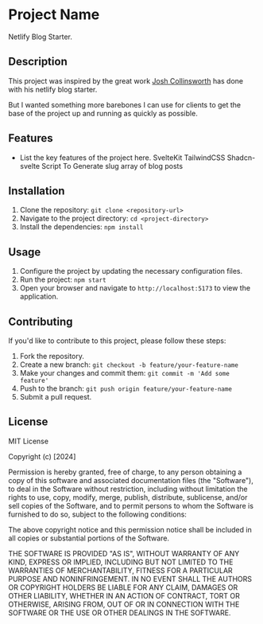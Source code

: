 # Project Name

Netlify Blog Starter.

## Description

This project was inspired by the great work [Josh Collinsworth](https://github.com/josh-collinsworth/sveltekit-blog-starter) has done with
his netlify blog starter.

But I wanted something more barebones I can use for clients
to get the base of the project up and running as quickly as possible.

## Features

- List the key features of the project here.
  SvelteKit
  TailwindCSS
  Shadcn-svelte
  Script To Generate slug array of blog posts

## Installation

1. Clone the repository: `git clone <repository-url>`
2. Navigate to the project directory: `cd <project-directory>`
3. Install the dependencies: `npm install`

## Usage

1. Configure the project by updating the necessary configuration files.
2. Run the project: `npm start`
3. Open your browser and navigate to `http://localhost:5173` to view the application.

## Contributing

If you'd like to contribute to this project, please follow these steps:

1. Fork the repository.
2. Create a new branch: `git checkout -b feature/your-feature-name`
3. Make your changes and commit them: `git commit -m 'Add some feature'`
4. Push to the branch: `git push origin feature/your-feature-name`
5. Submit a pull request.

## License

MIT License

Copyright (c) [2024]

Permission is hereby granted, free of charge, to any person obtaining a copy
of this software and associated documentation files (the "Software"), to deal
in the Software without restriction, including without limitation the rights
to use, copy, modify, merge, publish, distribute, sublicense, and/or sell
copies of the Software, and to permit persons to whom the Software is
furnished to do so, subject to the following conditions:

The above copyright notice and this permission notice shall be included in all
copies or substantial portions of the Software.

THE SOFTWARE IS PROVIDED "AS IS", WITHOUT WARRANTY OF ANY KIND, EXPRESS OR
IMPLIED, INCLUDING BUT NOT LIMITED TO THE WARRANTIES OF MERCHANTABILITY,
FITNESS FOR A PARTICULAR PURPOSE AND NONINFRINGEMENT. IN NO EVENT SHALL THE
AUTHORS OR COPYRIGHT HOLDERS BE LIABLE FOR ANY CLAIM, DAMAGES OR OTHER
LIABILITY, WHETHER IN AN ACTION OF CONTRACT, TORT OR OTHERWISE, ARISING FROM,
OUT OF OR IN CONNECTION WITH THE SOFTWARE OR THE USE OR OTHER DEALINGS IN THE
SOFTWARE.
